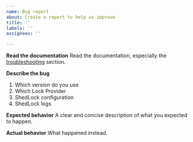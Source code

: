 ```yaml
---
name: Bug report
about: Create a report to help us improve
title: ''
labels: ''
assignees: ''

---
```


**Read the documentation**
Read the documentation, especially the [troubleshooting](https://github.com/lukas-krecan/ShedLock#troubleshooting) section.

**Describe the bug**
1. Which version do you use
2. Which Lock Provider
3. ShedLock configuration
4. ShedLock logs


**Expected behavior**
A clear and concise description of what you expected to happen.

**Actual behavior**
What happened instead.
